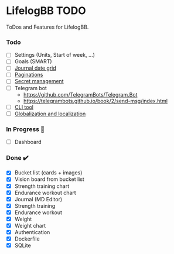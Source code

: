 # LifelogBB TODO

ToDos and Features for LifelogBB.

### Todo

- [ ] Settings (Units, Start of week, ...)
- [ ] Goals (SMART)
- [ ] [Journal date grid](https://github.com/usememos/memos)
- [ ] [Paginations](https://learn.microsoft.com/en-us/aspnet/core/data/ef-mvc/sort-filter-page?view=aspnetcore-6.0)
- [ ] [Secret management](https://learn.microsoft.com/en-us/aspnet/core/security/app-secrets?view=aspnetcore-6.0&tabs=windows)
- [ ] Telegram bot
  - https://github.com/TelegramBots/Telegram.Bot
  - https://telegrambots.github.io/book/2/send-msg/index.html
- [ ] [CLI tool](https://github.com/gui-cs/Terminal.Gui)
- [ ] [Globalization and localization](https://learn.microsoft.com/en-us/aspnet/core/fundamentals/localization?view=aspnetcore-6.0)

### In Progress :construction:

- [ ] Dashboard

### Done :heavy_check_mark:

- [x] Bucket list (cards + images)
- [x] Vision board from bucket list
- [x] Strength training chart
- [x] Endurance workout chart
- [x] Journal (MD Editor)
- [x] Strength training
- [x] Endurance workout
- [x] Weight
- [x] Weight chart
- [x] Authentication
- [x] Dockerfile
- [x] SQLite
